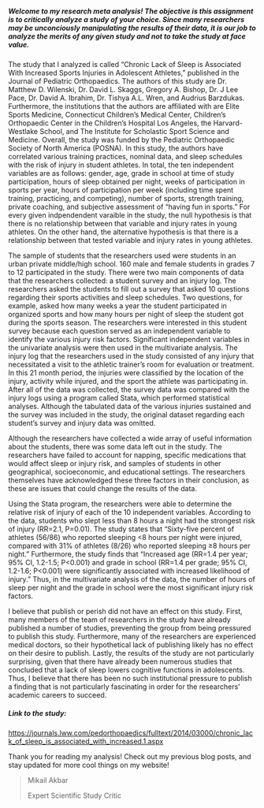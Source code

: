 ##### Welcome to my research meta analysis! The objective is this assignment is to critically analyze a study of your choice. Since many researchers may be unconciously manipulating the results of their data, it is our job to analyze the merits of any given study and not to take the study at face value.

The study that I analyzed is called “Chronic Lack of Sleep is Associated With Increased Sports Injuries in Adolescent Athletes,” published in the Journal of Pediatric Orthopaedics. The authors of this study are Dr. Matthew D. Wilenski,  Dr. David L. Skaggs, Gregory A. Bishop, Dr. J Lee Pace, Dr. David A. Ibrahim, Dr. Tishya A.L. Wren, and Audrius Barzdukas. Furthermore, the institutions that the authors are affiliated with are Elite Sports Medicine, Connecticut Children’s Medical Center, Children’s Orthopaedic Center in the Children’s Hospital Los Angeles, the Harvard-Westlake School, and The Institute for Scholastic Sport Science and Medicine. Overall, the study was funded by the Pediatric Orthopaedic Society of North America (POSNA). In this study, the authors have correlated various training practices, nominal data, and sleep schedules with the risk of injury in student athletes. In total, the ten independent variables are as follows: gender, age, grade in school at time of study participation, hours of sleep obtained per night, weeks of participation in sports per year, hours of participation per week (including time spent training, practicing, and competing), number of sports, strength training, private coaching, and subjective assessment of “having fun in sports.” For every given indpendendent varaible in the study, the null hypothesis  is that there is no relationship between that variable and injury rates in young athletes. On the other hand, the alternative hypothesis is that there is a relationship between that tested variable and injury rates in young athletes. 
  
The sample of students that the researchers used were students in an urban private middle/high school. 160 male and female students in grades 7 to 12 participated in the study.  There were two main components of data that the researchers collected: a student survey and an injury log. The researchers asked the students to fill out a survey that asked 10 questions regarding their sports activities and sleep schedules. Two questions, for example, asked how many weeks a year the student participated in organized sports and how many hours per night of sleep the student got during the sports season. The researchers were interested in this student survey because each question served as an independent variable to identify the various injury risk factors. Significant independent variables in the univariate analysis were then used in the multivariate analysis. The injury log that the researchers used in the study consisted of any injury that necessitated a visit to the athletic trainer’s room for evaluation or treatment. In this 21 month period, the injuries were classified by the location of the injury, activity while injured, and the sport the athlete was participating in. After all of the data was collected, the survey data was compared with the injury logs using a program called Stata, which performed statistical analyses. Although the tabulated data of the various injuries sustained and the survey was included in the study, the original dataset regarding each student’s survey and injury data was omitted. 

Although the researchers have collected a wide array of useful information about the students, there was some data left out in the study. The researchers have failed to account for napping, specific medications that would affect sleep or injury risk, and samples of students in other geographical, socioeconomic, and educational settings. The researchers themselves have acknowledged these three factors in their conclusion, as these are issues that could change the results of the data. 
 
Using the Stata program, the researchers were able to determine the relative risk of injury of each of the 10 independent variables. According to the data, students who slept less than 8 hours a night had the strongest risk of injury (RR=2.1, P=0.01). The study states that “Sixty-five percent of athletes (56/86) who reported sleeping <8 hours per night were injured, compared with 31% of athletes (8/26) who reported sleeping ≥8 hours per night.” Furthermore, the study finds that “Increased age (RR=1.4 per year; 95% CI, 1.2-1.5; P<0.001) and grade in school (RR=1.4 per grade; 95% CI, 1.2-1.6; P<0.001) were significantly associated with increased likelihood of injury.” Thus, in the multivariate analysis of the data, the number of hours of sleep per night and the grade in school were the most significant injury risk factors.     
    
I believe that publish or perish did not have an effect on this study. First, many members of the team of researchers in the study have already published a number of studies, preventing the group from being pressured to publish this study. Furthermore, many of the researchers are experienced medical doctors, so their hypothetical lack of publishing likely has no effect on their desire to publish. Lastly, the results of the study are not particularly surprising, given that there have already been numerous studies that concluded that a lack of sleep lowers cognitive functions in adolescents. Thus, I believe that there has been no such institutional pressure to publish a finding that is not particularly fascinating in order for the researchers’ academic careers to succeed. 

##### Link to the study:
https://journals.lww.com/pedorthopaedics/fulltext/2014/03000/chronic_lack_of_sleep_is_associated_with_increased.1.aspx

Thank you for reading my analysis! Check out my previous blog posts, and stay updated for more cool things on my website!
>Mikail Akbar
>
>Expert Scientific Study Critic
